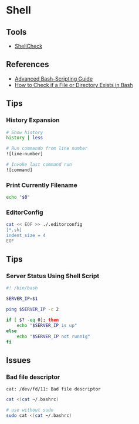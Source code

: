 # Shell

<!--
exit 0
exit 1

https://app.pluralsight.com/paths/skill/shell-scripting-with-bash-and-z-shell
https://app.pluralsight.com/paths/skill/using-bash-and-z-shell

https://app.pluralsight.com/search/?q=shell&type=path&m_sort=relevance&query_id=e86aebdb-f614-4dd8-9a28-066de6b9b012&source=user_typed

https://linkedin.com/learning/search?entityType=COURSE&keywords=shell

https://linkedin.com/learning/paths/become-a-linux-system-administrator

https://www.javatpoint.com/shell-script-parameters
-->

## Tools

- [ShellCheck](/shellcheck.md)

## References

- [Advanced Bash-Scripting Guide](http://tldp.org/LDP/abs/html/)
- [How to Check if a File or Directory Exists in Bash](https://linuxize.com/post/bash-check-if-file-exists/)

## Tips

### History Expansion

```sh
# Show history
history | less

# Run commando from line number
![line-number]

# Invoke last command run
![command]
```

### Print Currently Filename

```sh
echo "$0"
```

### EditorConfig

```sh
cat << EOF >> ./.editorconfig
[*.sh]
indent_size = 4
EOF
```

<!-- ### Check SSH

```sh
#
for ((i=100; i<200; i+=1)); do nmap -p 22 "sub$i.example.com"; done
``` -->

## Tips

### Server Status Using Shell Script

```sh
#! /bin/bash

SERVER_IP=$1

ping $SERVER_IP -c 2

if [ $? -eq 0]; then
    echo "$SERVER_IP is up"
else
    echo "$SERVER_IP not runnig"
fi
```

## Issues

### Bad file descriptor

```log
cat: /dev/fd/11: Bad file descriptor
```

```sh
cat <(cat ~/.bashrc)

# use without sudo
sudo cat <(cat ~/.bashrc)
```

<!--
## Interview

https://www.youtube.com/watch?v=6ue2luv2I-Y
-->
